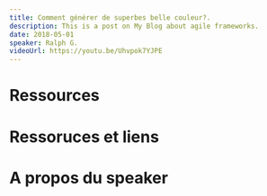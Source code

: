 ```yaml
---
title: Comment générer de superbes belle couleur?.
description: This is a post on My Blog about agile frameworks.
date: 2018-05-01
speaker: Ralph G.
videoUrl: https://youtu.be/Uhvpok7YJPE
---
```


# Ressources 


# Ressoruces et liens


# A propos du speaker